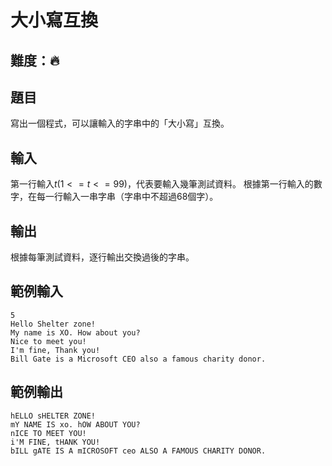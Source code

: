 # 大小寫互換

## 難度：🔥

## 題目
寫出一個程式，可以讓輸入的字串中的「大小寫」互換。

## 輸入
第一行輸入$t (1<=t<=99)$，代表要輸入幾筆測試資料。
根據第一行輸入的數字，在每一行輸入一串字串（字串中不超過68個字）。

## 輸出
根據每筆測試資料，逐行輸出交換過後的字串。

## 範例輸入
```
5
Hello Shelter zone!
My name is XO. How about you?
Nice to meet you!
I'm fine, Thank you!
Bill Gate is a Microsoft CEO also a famous charity donor.
```
## 範例輸出
```
hELLO sHELTER ZONE!
mY NAME IS xo. hOW ABOUT YOU?
nICE TO MEET YOU!
i'M FINE, tHANK YOU!
bILL gATE IS A mICROSOFT ceo ALSO A FAMOUS CHARITY DONOR.
```
